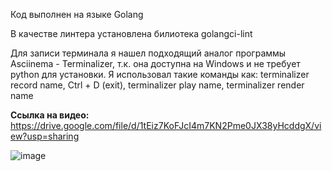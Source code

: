 Код выполнен на языке Golang

В качестве линтера установлена билиотека golangci-lint

Для записи терминала я нашел подходящий аналог программы Asciinema - Terminalizer, т.к. она доступна на Windows и не требует python для установки. 
Я использовал такие команды как: terminalizer record name, Ctrl + D (exit), terminalizer play name, terminalizer render name

**Ссылка на видео:** https://drive.google.com/file/d/1tEiz7KoFJcI4m7KN2Pme0JX38yHcddgX/view?usp=sharing

![image](https://github.com/user-attachments/assets/957317a3-2ebf-48a2-a11c-211ae45a0ad2)
